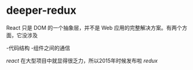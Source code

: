# deeper-redux
 React 只是 DOM 的一个抽象层，并不是 Web 应用的完整解决方案。有两个方面，它没涉及

 -代码结构
 -组件之间的通信

 <em>react</em> 在大型项目中就显得很乏力，所以2015年时候发布啦 <em>redux</em>
